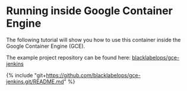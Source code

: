 # Running inside Google Container Engine

The following tutorial will show you how to use this container inside the Google Container Engine (GCE).

The example project repository can be found here: [blacklabelops/gce-jenkins](https://github.com/blacklabelops/gce-jenkins)

{% include "git+https://github.com/blacklabelops/gce-jenkins.git/README.md" %}